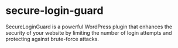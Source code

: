 # secure-login-guard
SecureLoginGuard is a powerful WordPress plugin that enhances the security of your website by limiting the number of login attempts and protecting against brute-force attacks. 
